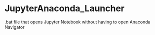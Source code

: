 # JupyterAnaconda_Launcher
.bat file that opens Jupyter Notebook without having to open Anaconda Navigator
